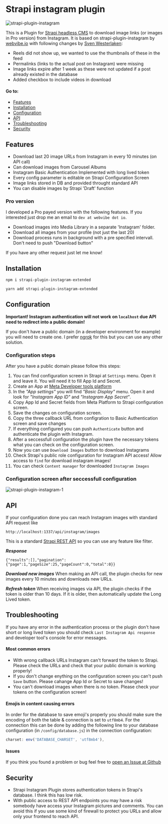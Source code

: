 # Strapi instagram plugin
![strapi-plugin-instagram](https://user-images.githubusercontent.com/531009/208746882-a3e581d9-0970-41ec-93de-bf482261b7ae.png)

This is a Plugin for [Strapi headless CMS](https://strapi.io/) to download image links (or images in Pro version) from Instagram. It is based on strapi-plugin-instagram by [webvibe.io](https://github.com/webvibe-io/strapi-plugin-instagram) with following changes by [Sven Westerlaken](https://github.com/SvenWesterlaken):
- Reels did not show up, we wanted to use the thumbnails of these in the feed
- Permalinks (links to the actual post on Instagram) were missing
- Image links expire after 1 week as these were not updated if a post already existed in the database
- Added checkbox to include videos in download

#### Go to:

- [Features](#features)
- [Installation](#installation)
- [Configuration](#configuration)
- [API](#api)
- [Troubleshooting](#troubleshooting)
- [Security](#security)

## Features
- Download last 20 image URLs from Instagram in every 10 minutes (on API call)
- Can download images from Carousel Albums
- Instagram Basic Authentication Implemented with long lived token
- Every config parameter is editable on Strapi Configuration Screen
- Image links stored in DB and provided throught standard API
- You can disable images by Strapi 'Draft' function

### Pro version
I developed a Pro payed version with the following features. If you interested just drop me an email to `dev at webvibe dot io`.
- Download images into Media Library in a separate 'Instagram' folder.
- Download all images from your profile (not just the last 20)
- Download process runs in background with a pre specified intervall. Don't need to push "Download button"

If you have any other request just let me know!

## Installation
```bash
npm i strapi-plugin-instagram-extended
```

```bash
yarn add strapi-plugin-instagram-extended
```

## Configuration
__Important! Instagram authentication will not work on `localhost` due API need to redirect into a public domain!__

If you don't have a public domain (in a developer environment for example) you will need to create one. I prefer [ngrok](https://ngrok.com/) for this but you can use any other solution.


### Configuration steps
After you have a public domain please follow this steps:
1. You can find configuration screen in Strapi at `Settings` menu. Open it and leave it. You will need it to fill App Id and Secret.
2. Create an App at [Meta Developer tools platform](https://developers.facebook.com/apps/)
3. In the _"App settings"_ you will find _"Basic Display"_ menu. Open it and look for _"Instagram App ID"_ and _"Instagram App Secret"_.
4. Copy App Id and Secret fields from Meta Platform to Strapi configuration screen.
5. Save the changes on configuration screen.
6. Copy the three callback URL from configration to Basic Authentication screen and save changes
7. If everything configured you can push `Authenticate` button and authenticate the plugin with Instagram.
8. After a seccessfull configuration the plugin have the necessary tokens what you can check on the configuration screen.
9. Now you can use `Download Images` button to download Instagrams
10. Check Strapi's public role configuration for Instagram API access! Allow access to `find` for download instagram images!
11. You can check `Content manager` for downloaded `Instagram Images`

### Configuration screen after seccessfull configuration
![strapi-plugin-instagram-1](https://user-images.githubusercontent.com/531009/207862543-eceb8355-e6be-46b2-bef5-79021eba9233.png)

## API
If your configuration done you can reach Instagram images with standard API request like
```
http://localhost:1337/api/instagram/images
```
This is a standard [Strapi REST API](https://docs.strapi.io/developer-docs/latest/developer-resources/database-apis-reference/rest-api.html#endpoints) so you can use any feature like filter.

___Response___
```
{"results":[],"pagination":{"page":1,"pageSize":25,"pageCount":0,"total":0}}
```

___Download new images___
When making an API call, the plugin checks for new images every 10 minutes and downloads new URLs.

___Refresh token___
When receiving images via API, the plugin checks if the token is older than 10 days. If it is older, then automatically update the Long Lived token.

## Troubleshooting
If you have any error in the authentication process or the plugin don't have short or long lived token you should check `Last Instagram Api response` and developer tool's console for error messages.

#### Most common errors
- With wrong callback URLs Instagram can't forward the token to Strapi. Please check the URLs and check that your public domain is working properly!
- If you don't change enything on the configuration screen you can't push `Save` button. Please cahange App Id or Secret to save changes!
- You can't download images when there is no token. Please check your tokens on the configuration screen!

#### Emojis in content causing errors
In order for the database to save emoji's properly you should make sure the encoding of both the table & connection is set to `utf8mb4`. For the connection this can be done by adding the following line to your database configuration (in `/config/database.js`) in the connection configuration:

```js
charset: env('DATABASE_CHARSET', 'utf8mb4'),
```

#### Issues
If you think you found a problem or bug feel free to [open an Issue at Github](https://github.com/webvibe-io/strapi-plugin-instagram/issues)


## Security
- Strapi Instagram Plugin stores authentication tokens in Strapi's database. I think this has low risk.
- With public access to REST API endpoints you may have a risk somebody have access your Instagram pictures and comments. You can avoid this if you use some kind of firewall to protect you URLs and allow only your frontend to reach API.
